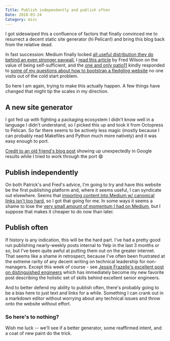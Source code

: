 ```yaml
---
Title: Publish independently and publish often
Date: 2018-03-24
Category: misc
---
```


I got sideswiped this a confluence of factors that finally convinced me to resurrect a decent static site generator (hi Pelican!) and bring this blog back from the relative dead. 

In fast succession: Medium finally locked [all useful distribution they do behind an even stronger paywall](https://help.medium.com/hc/en-us/articles/360018834314-Stories-that-are-part-of-the-metered-paywall), I [read this article](https://avc.com/2018/01/owning-yourself/) by Fred Wilson on the value of being self-sufficient, and the [one and only patio11](https://twitter.com/patio11)  kindly responded to [some of my questions about how to bootstrap a fledgling website](https://twitter.com/scott_triglia/status/1106274981355220992) no one visits out of the cold start problem.

So here I am again, trying to make this actually happen. A few things have changed that might tip the scales in my direction. 


<!-- more -->

## A new site generator

I got fed up with fighting a packaging ecosystem I didn't know well in a language I didn't understand, so I picked this up and took it from Octopress to Pelican. So far there seems to be actively less magic (mostly because I can probably read Makefiles and Python much more natively) and it was easy enough to port.

[Credit to an old friend's blog post](https://jakevdp.github.io/blog/2013/05/07/migrating-from-octopress-to-pelican/) showing up unexpectedly in Google results while I tried to work through the port 😄

## Publish independently

On both Patrick's and Fred's advice, I'm going to try and have this website be the first publishing platform and, where it seems useful, I can syndicate out elsewhere. Seems that [importing content into Medium w/ canonical links isn't too hard](https://help.medium.com/hc/en-us/articles/217991468-SEO-and-duplicate-content), so I got that going for me. In some ways it seems a shame to lose the [very small amount of momentum I had on Medium](https://medium.com/@scott_triglia), but I suppose that makes it cheaper to do now than later.

## Publish often
If history is any indication, this will be the hard part. I've had a pretty good run publishing nearly-weekly posts internal to Yelp in the last 3 months or so, but I've been quite awful at putting them out on the greater internet. That seems like a shame in retrospect, because I've often been frustrated at the extreme rarity of any decent writing on technical leadership for non-managers.  Except this week of course - see [Jessie Frazelle's excellent post on distinguished engineers](https://blog.jessfraz.com/post/defining-a-distinguished-engineer/) which has immediately become my new favorite post describing the holistic set of skills behind excellent senior engineers.

And to better defend my ability to publish often, there's probably going to be a bias here to just text and links for a while. Something I can crank out in a markdown editor without worrying about any technical issues and throw onto the website without effort.

### So here's to nothing?
Wish me luck -- we'll see if a better generator, some reaffirmed intent, and a coat of new paint do the trick.
